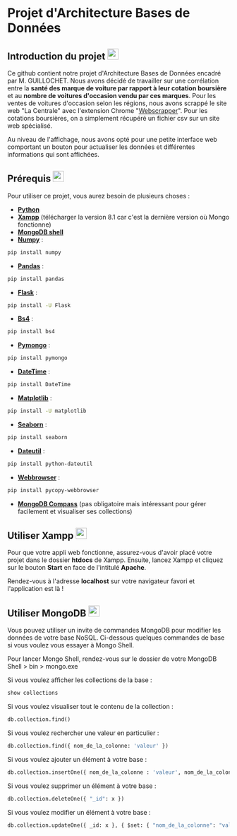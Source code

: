 # Projet d'Architecture Bases de Données


## Introduction du projet <img src="https://user-images.githubusercontent.com/91553182/212089986-df034cbe-2b2b-4f05-802b-cd0afbfb6e46.png"  width="25" height="25"/>


Ce github contient notre projet d'Architecture Bases de Données encadré par M. GUILLOCHET. Nous avons décidé de travailler sur une corrélation entre la **santé des marque de voiture par rapport à leur cotation boursière** et au **nombre de voitures d'occasion vendu par ces marques**. Pour les ventes de voitures d'occasion selon les régions, nous avons scrappé le site web "La Centrale" avec l'extension Chrome "[Webscrapper](https://webscraper.io/)". Pour les cotations boursières, on a simplement récupéré un fichier csv sur un site web spécialisé.

Au niveau de l'affichage, nous avons opté pour une petite interface web comportant un bouton pour actualiser les données et différentes informations qui sont affichées.


## Prérequis <img src="https://user-images.githubusercontent.com/91553182/212090262-3d9efbb5-a01b-4965-94ca-73e180410f7b.png"  width="25" height="25"/>


Pour utiliser ce projet, vous aurez besoin de plusieurs choses :

  - [**Python**](https://www.python.org/)
  - [**Xampp**](https://www.apachefriends.org/fr/download.html) (télécharger la version 8.1 car c'est la dernière version où Mongo fonctionne)
  - [**MongoDB shell**](https://www.mongodb.com/try/download/shell)
  - [**Numpy**](https://numpy.org/install/) :
  
  ```bash
pip install numpy
```

  - [**Pandas**](https://pandas.pydata.org/) :

```bash
pip install pandas
```

  - [**Flask**](https://flask.palletsprojects.com/en/2.2.x/) :

```bash
pip install -U Flask
```

  - [**Bs4**](https://pypi.org/project/bs4/) :
```bash
pip install bs4
```

  - [**Pymongo**](https://www.mongodb.com/docs/drivers/pymongo/) :

```bash
pip install pymongo
```

  - [**DateTime**](https://pypi.org/project/DateTime/) :

```bash
pip install DateTime
```

  - [**Matplotlib**](https://matplotlib.org/stable/users/installing/index.html) :

```bash
pip install -U matplotlib
```

  - [**Seaborn**](https://seaborn.pydata.org/installing.html) :

```bash
pip install seaborn
```

  - [**Dateutil**](https://pypi.org/project/python-dateutil/) :

```bash
pip install python-dateutil
```

  - [**Webbrowser**](https://pypi.org/project/python-dateutil/) :

```bash
pip install pycopy-webbrowser
```

  - [**MongoDB Compass**](https://www.mongodb.com/products/compass) (pas obligatoire mais intéressant pour gérer facilement et visualiser ses collections)


## Utiliser Xampp <img src="https://img.icons8.com/stickers/100/null/servers-group.png"  width="25" height="25"/>


Pour que votre appli web fonctionne, assurez-vous d'avoir placé votre projet dans le dossier **htdocs** de Xampp. Ensuite, lancez Xampp et cliquez sur le bouton **Start** en face de l'intitulé **Apache**.

Rendez-vous à l'adresse **localhost** sur votre navigateur favori et l'application est là !


## Utiliser MongoDB <img src="https://user-images.githubusercontent.com/91553182/212089016-39ea5621-a6ce-4ef7-8f4f-4e0685236147.png"  width="25" height="25"/>


Vous pouvez utiliser un invite de commandes MongoDB pour modifier les données de votre base NoSQL. Ci-dessous quelques commandes de base si vous voulez vous essayer à Mongo Shell.

Pour lancer Mongo Shell, rendez-vous sur le dossier de votre MongoDB Shell > bin > mongo.exe

Si vous voulez afficher les collections de la base :
```python
show collections
```

Si vous voulez visualiser tout le contenu de la collection :
```python
db.collection.find()
```

Si vous voulez rechercher une valeur en particulier :
```python
db.collection.find({ nom_de_la_colonne: 'valeur' })
```

Si vous voulez ajouter un élément à votre base :
```python
db.collection.insertOne({ nom_de_la_colonne : 'valeur', nom_de_la_colonne_2 : 'valeur'})
```

Si vous voulez supprimer un élément à votre base :
```python
db.collection.deleteOne({ "_id": x })
```

Si vous voulez modifier un élément à votre base :
```python
db.collection.updateOne({ _id: x }, { $set: { "nom_de_la_colonne": "valeur" } })
```
